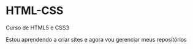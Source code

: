 # HTML-CSS
Curso de HTML5 e CSS3

Estou aprendendo a criar sites e agora vou gerenciar meus repositórios
